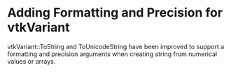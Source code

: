 # Adding Formatting and Precision for vtkVariant

vtkVariant::ToString and ToUnicodeString have been improved
to support a formatting and precision arguments when creating string
from numerical values or arrays.
